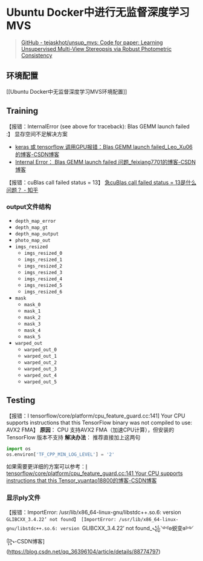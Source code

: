 # Ubuntu Docker中进行无监督深度学习MVS

> [GitHub - tejaskhot/unsup_mvs: Code for paper: Learning Unsupervised Multi-View Stereopsis via Robust Photometric Consistency](https://github.com/tejaskhot/unsup_mvs)

## 环境配置
[[Ubuntu Docker中无监督深度学习MVS环境配置]]

## Training
【报错：InternalError (see above for traceback): Blas GEMM launch failed :】
显存空间不足解决方案
- [keras 或 tensorflow 调用GPU报错：Blas GEMM launch failed_Leo_Xu06的博客-CSDN博客](https://blog.csdn.net/Leo_Xu06/article/details/82023330)
- [Internal Error： Blas GEMM launch failed 问题_feixiang7701的博客-CSDN博客](https://blog.csdn.net/feixiang7701/article/details/81515447)

【报错：cuBlas call failed status = 13】
[急cuBlas call failed status = 13是什么问题？ - 知乎](https://www.zhihu.com/question/424656505)

### output文件结构
- `depth_map_error`
- `depth_map_gt`
- `depth_map_output`
- `photo_map_out`
- `imgs_resized`
	- `imgs_resized_0`
	- `imgs_resized_1`
	- `imgs_resized_2`
	- `imgs_resized_3`
	- `imgs_resized_4`
	- `imgs_resized_5`
	- `imgs_resized_6`
- `mask`
	- `mask_0`
	- `mask_1`
	- `mask_2`
	- `mask_3`
	- `mask_4`
	- `mask_5`
- `warped_out`
	- `warped_out_0`
	- `warped_out_1` 
	- `warped_out_2`
	- `warped_out_3` 
	- `warped_out_4`
	- `warped_out_5` 


## Testing
【报错：I tensorflow/core/platform/cpu_feature_guard.cc:141] Your CPU supports instructions that this TensorFlow binary was not compiled to use: AVX2 FMA】
**原因**： CPU 支持AVX2 FMA（加速CPU计算），但安装的 TensorFlow 版本不支持
**解决办法**：
推荐直接加上这两句
```python
import os
os.environ['TF_CPP_MIN_LOG_LEVEL'] = '2'
```
如果需要更详细的方案可以参考：[I tensorflow/core/platform/cpu_feature_guard.cc:141 Your CPU supports instructions that this Tensor_yuantao18800的博客-CSDN博客](https://blog.csdn.net/yuantao18800/article/details/101651623)


### 显示ply文件
【报错：ImportError: /usr/lib/x86_64-linux-gnu/libstdc++.so.6: version `GLIBCXX_3.4.22’ not found】
[ImportError: /usr/lib/x86_64-linux-gnu/libstdc++.so.6: version `GLIBCXX_3.4.22’ not found_꧁༺ʚ蜕变ɞ༻꧂-CSDN博客](https://blog.csdn.net/qq_36396104/article/details/88774797)